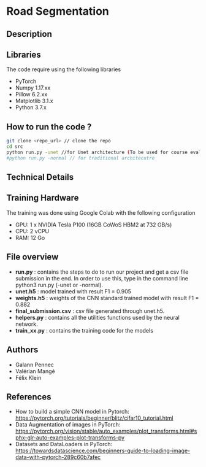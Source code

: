 # Road Segmentation 

## Description  

## Libraries

The code require using the following libraries
- PyTorch
- Numpy 1.17.xx
- Pillow 6.2.xx
- Matplotlib 3.1.x
- Python 3.7.x

## How to run the code ?


 ```bash 
git clone <repo_url> // clone the repo
cd src
python run.py -unet //for Unet architecture (To be used for course evaluation)
#python run.py -normal // for traditional architecutre
  ```


## Technical Details


## Training Hardware

The training was done using Google Colab with the following configuration
- GPU: 1 x NVIDIA Tesla P100 (16GB CoWoS HBM2 at 732 GB/s)
- CPU: 2 vCPU
- RAM: 12 Go

## File overview
* **run.py** : contains the steps to do to run our project and get a csv file submission in the end. In order to use this, type in the command line python3 run.py (-unet or -normal). 
* **unet.h5** : model trained with result F1 = 0.905
* **weights.h5** : weights of the CNN standard trained model with result F1 = 0.882 
* **final_submission.csv** : csv file generated through unet.h5.
* **helpers.py** : contains all the utilities functions used by the neural network.
* **train_xx.py** : contains the training code for the models 

## Authors
* Galann Pennec
* Valérian Mangé
* Félix Klein

## References

* How to build a simple CNN model in Pytorch: https://pytorch.org/tutorials/beginner/blitz/cifar10_tutorial.html
* Data Augmentation of images in PyTorch: https://pytorch.org/vision/stable/auto_examples/plot_transforms.html#sphx-glr-auto-examples-plot-transforms-py
* Datasets and DataLoaders in PyTorch: https://towardsdatascience.com/beginners-guide-to-loading-image-data-with-pytorch-289c60b7afec
